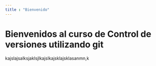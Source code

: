 ```yaml
---
title : "Bienvenido"
---
```


# Bienvenidos al curso de Control de versiones utilizando git

kajslajsalksjaklsjlkajslkajsklajsklasanmn,k

